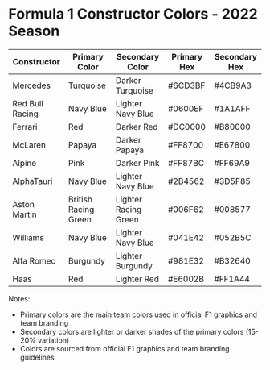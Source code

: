 # Formula 1 Constructor Colors - 2022 Season

<table id="f1_colors_2022" name="F1_Colors_2022">
<thead>
<tr>
<th>Constructor</th>
<th>Primary Color</th>
<th>Secondary Color</th>
<th>Primary Hex</th>
<th>Secondary Hex</th>
</tr>
</thead>
<tbody>
<tr>
<td>Mercedes</td>
<td>Turquoise</td>
<td>Darker Turquoise</td>
<td>#6CD3BF</td>
<td>#4CB9A3</td>
</tr>
<tr>
<td>Red Bull Racing</td>
<td>Navy Blue</td>
<td>Lighter Navy Blue</td>
<td>#0600EF</td>
<td>#1A1AFF</td>
</tr>
<tr>
<td>Ferrari</td>
<td>Red</td>
<td>Darker Red</td>
<td>#DC0000</td>
<td>#B80000</td>
</tr>
<tr>
<td>McLaren</td>
<td>Papaya</td>
<td>Darker Papaya</td>
<td>#FF8700</td>
<td>#E67800</td>
</tr>
<tr>
<td>Alpine</td>
<td>Pink</td>
<td>Darker Pink</td>
<td>#FF87BC</td>
<td>#FF69A9</td>
</tr>
<tr>
<td>AlphaTauri</td>
<td>Navy Blue</td>
<td>Lighter Navy Blue</td>
<td>#2B4562</td>
<td>#3D5F85</td>
</tr>
<tr>
<td>Aston Martin</td>
<td>British Racing Green</td>
<td>Lighter Racing Green</td>
<td>#006F62</td>
<td>#008577</td>
</tr>
<tr>
<td>Williams</td>
<td>Navy Blue</td>
<td>Lighter Navy Blue</td>
<td>#041E42</td>
<td>#052B5C</td>
</tr>
<tr>
<td>Alfa Romeo</td>
<td>Burgundy</td>
<td>Lighter Burgundy</td>
<td>#981E32</td>
<td>#B32640</td>
</tr>
<tr>
<td>Haas</td>
<td>Red</td>
<td>Lighter Red</td>
<td>#E6002B</td>
<td>#FF1A44</td>
</tr>
</tbody>
</table>

Notes:
- Primary colors are the main team colors used in official F1 graphics and team branding
- Secondary colors are lighter or darker shades of the primary colors (15-20% variation)
- Colors are sourced from official F1 graphics and team branding guidelines